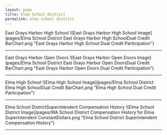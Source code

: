 ```yaml
---
layout: page
title: Elma School District
permalink: elma school district
---
```



East Grays Harbor High School
![East Grays Harbor High School Image](pages/Elma School District East Grays Harbor High SchoolDual Credit BarChart.png "East Grays Harbor High School Dual Credit Participation")

___

East Grays Harbor Open Doors
![East Grays Harbor Open Doors Image](pages/Elma School District East Grays Harbor Open DoorsDual Credit BarChart.png "East Grays Harbor Open Doors Dual Credit Participation")

___

Elma High School
![Elma High School Image](pages/Elma School District Elma High SchoolDual Credit BarChart.png "Elma High School Dual Credit Participation")

___

Elma School DistrictSuperintendent Compensation History
![Elma School District Image](pages/WA School District Compensation History for Elma Superintendent ConstantDollars.png "Elma School District Superintendent Compensation History")

___

